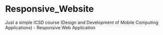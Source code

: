 # Responsive_Website
Just a simple ICSD course (Design and Development of Mobile Computing Applications) - Responsive Web Application 
